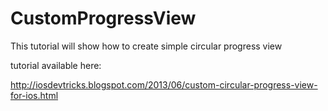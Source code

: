 CustomProgressView
============

This tutorial will show how to create simple circular progress view

tutorial available here: 

http://iosdevtricks.blogspot.com/2013/06/custom-circular-progress-view-for-ios.html
